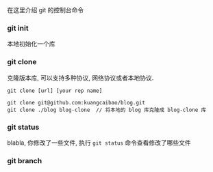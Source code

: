 在这里介绍 git 的控制台命令

### git init

本地初始化一个库

### git clone

克隆版本库, 可以支持多种协议, 网络协议或者本地协议.

	git clone [url] [your rep name]

	git clone git@github.com:kuangcaibao/blog.git
	git clone ./blog blog-clone  // 将本地的 blog 库克隆成 blog-clone 库

### git status

blabla, 你修改了一些文件, 执行 `git status` 命令查看修改了哪些文件

### git branch